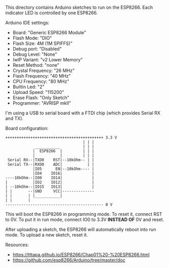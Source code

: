 This directory contains Arduino sketches to run on the ESP8266.
Each indicator LED is controlled by one ESP8266.

Arduino IDE settings:
 * Board: "Generic ESP8266 Module"
 * Flash Mode: "DIO"
 * Flash Size: 4M (1M SPIFFS)"
 * Debug port: "Disabled"
 * Debug Level: "None"
 * IwIP Variant: "v2 Lower Memory"
 * Reset Method: "none"
 * Crystal Frequency: "26 MHz"
 * Flash Frequency: "40 MHz"
 * CPU Frequency: "80 MHz"
 * Builtin Led: "2"
 * Upload Speed: "115200"
 * Erase Flash: "Only Sketch"
 * Programmer: "AVRISP mkII"

I'm using a USB to serial board with a FTDI chip (which provides Serial RX and TX).

Board configuration:
```
+++++++++++++++++++++++++++++++++++++++++++ 3.3 V
                                  | | |
             ___________          | | |
            |  ESP8266  |         | | |
            |           |         | | |
 Serial RX--|TXD0    RST|--10kOhm-- | |
 Serial TX--|RXD0    ADC|           | |
            |IO5      EN|--10kOhm---- |
            |IO4    IO16|             |
----10kOhm--|IO0    IO14|             |
|           |IO2    IO12|             |
| --10kOhm--|IO15   IO13|             |
| |       --|GND     VCC|--------------
| |       | |___________|
| |       |
------------------------------------------- 0 V
```

This will boot the ESP8266 in programming mode.
To reset it, connect RST to 0V.
To put it in run mode, connect IO0 to 3.3V **INSTEAD OF** 0V and reset.

After uploading a sketch, the ESP8266 will automatically reboot into run mode. To upload a new sketch, reset it.

Resources:
* https://tttapa.github.io/ESP8266/Chap01%20-%20ESP8266.html
* https://github.com/esp8266/Arduino/tree/master/doc
